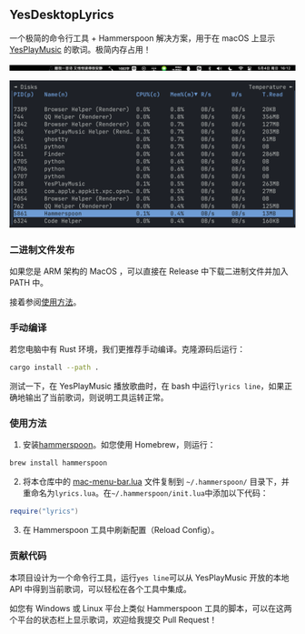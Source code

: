 ## YesDesktopLyrics

一个极简的命令行工具 + Hammerspoon 解决方案，用于在 macOS 上显示 [YesPlayMusic](https://github.com/qier222/YesPlayMusic) 的歌词。极简内存占用！

![screenshot](<screenshot.png>)

![screenshot2](<screenshot2.png>)

### 二进制文件发布

如果您是 ARM 架构的 MacOS ，可以直接在 Release 中下载二进制文件并加入 PATH 中。

接着参阅[使用方法](#使用方法)。

### 手动编译

若您电脑中有 Rust 环境，我们更推荐手动编译。克隆源码后运行：

```bash
cargo install --path .
```
测试一下，在 YesPlayMusic 播放歌曲时，在 bash 中运行`lyrics line`，如果正确地输出了当前歌词，则说明工具运转正常。

### 使用方法

1. 安装[hammerspoon](https://www.hammerspoon.org/)。如您使用 Homebrew，则运行：

```bash
brew install hammerspoon
```
2. 将本仓库中的 [mac-menu-bar.lua](./mac-menu-bar.lua) 文件复制到 `~/.hammerspoon/` 目录下，并重命名为`lyrics.lua`。在`~/.hammerspoon/init.lua`中添加以下代码：

```lua
require("lyrics")
```

3. 在 Hammerspoon 工具中刷新配置（Reload Config）。

### 贡献代码

本项目设计为一个命令行工具，运行`yes line`可以从 YesPlayMusic 开放的本地 API 中得到当前歌词，可以轻松在各个工具中集成。

如您有 Windows 或 Linux 平台上类似 Hammerspoon 工具的脚本，可以在这两个平台的状态栏上显示歌词，欢迎给我提交 Pull Request！
